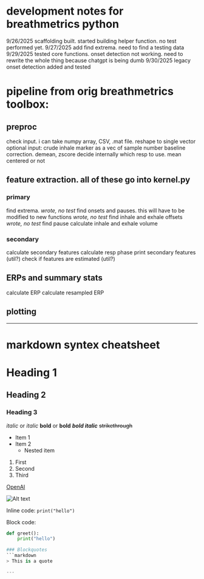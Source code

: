 # development notes for breathmetrics python
9/26/2025 scaffolding built. started building helper function. no test performed yet. 
9/27/2025 add find extrema. need to find a testing data 
9/29/2025 tested core functions. onset detection not working. need to rewrite the whole thing because chatgpt is being dumb 
9/30/2025 legacy onset detection added and tested 


# pipeline from orig breathmetrics toolbox: 
## preproc
check input. i can take numpy array, CSV, .mat file. reshape to single vector 
optional input: crude inhale marker as a vec of sample number 
baseline correction. demean, zscore 
decide internally which resp to use. mean centered or not 
## feature extraction. all of these go into kernel.py 
### primary 
find extrema. *wrote, no test*
find onsets and pauses. this will have to be modified to new functions *wrote, no test*
find inhale and exhale offsets *wrote, no test*
find pause 
calculate inhale and exhale volume 
### secondary 
calculate secondary features 
calculate resp phase 
print secondary features (util?)
check if features are estimated (util?)
## ERPs and summary stats 
calculate ERP 
calculate resampled ERP 
## plotting 



---
# markdown syntex cheatsheet 
# Heading 1
## Heading 2
### Heading 3

*italic* or _italic_
**bold** or __bold__
***bold italic***
~~strikethrough~~

- Item 1
- Item 2
  - Nested item

1. First
2. Second
3. Third

[OpenAI](https://openai.com)

![Alt text](https://example.com/image.png)

Inline code: `print("hello")`

Block code:
```python
def greet():
    print("hello")

### Blockquotes
```markdown
> This is a quote

---



